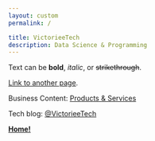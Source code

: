 ```yaml
---
layout: custom
permalink: /

title: VictorieeTech
description: Data Science & Programming
---
```


Text can be **bold**, _italic_, or ~~strikethrough~~.

[Link to another page](./about).


Business Content: [Products & Services](./business)


Tech blog: [@VictorieeTech](https://odysee.com/@VictorieeTech:2)

<a href="https://victorieeman.github.io/" class="banner.button.fork"><strong>Home!</strong></a>
